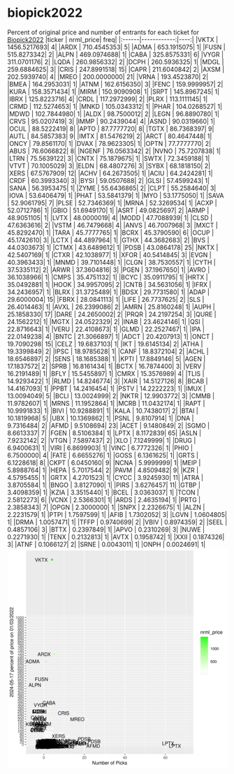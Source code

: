 # biopick2022
Percent of original price and number of entrants for each ticket for [Biopick2022](https://twitter.com/hashtag/Biopick2022)
|ticker |   nrml_price| freq|
|:------|------------:|----:|
|VKTX   | 1456.5217693|    4|
|ARDX   |  710.4545353|    5|
|ADMA   |  653.1915075|    1|
|FUSN   |  515.8273342|    2|
|ALPN   |  469.0974688|    1|
|CABA   |  325.8575331|    6|
|VYGR   |  311.0701176|    2|
|LQDA   |  260.9856332|    2|
|DCPH   |  260.5936325|    1|
|MDGL   |  259.6884625|    3|
|CRIS   |  247.8991518|   15|
|CAPR   |  211.6040842|    2|
|AXSM   |  202.5939740|    4|
|MREO   |  200.0000000|   21|
|VRNA   |  193.4523870|    2|
|BMEA   |  164.2953031|    1|
|ATNM   |  162.6156350|    3|
|FENC   |  159.9999957|    2|
|KURA   |  158.3571434|    1|
|MIRM   |  150.9090908|    1|
|SRPT   |  145.8967245|    1|
|IBRX   |  125.8223716|    4|
|CRDL   |  117.2972999|    2|
|PLRX   |  113.1111145|    1|
|CRMD   |  112.5274653|    1|
|MNKD   |  105.0343312|    1|
|PHAR   |  104.0268527|    1|
|MDWD   |  102.7844980|    1|
|ALDX   |   98.7500012|    2|
|LEGN   |   96.8890780|    1|
|CRVS   |   95.0207419|    3|
|IMMP   |   90.2439044|    4|
|ASND   |   90.0319660|    1|
|OCUL   |   88.5222419|    8|
|APTO   |   87.7777720|    8|
|TGTX   |   86.7368397|    9|
|AUTL   |   84.5857383|    9|
|IMTX   |   81.5476219|    2|
|ARCT   |   80.4647448|    1|
|ONCY   |   79.8561170|    1|
|DVAX   |   78.9623305|    1|
|OPTN   |   77.7777770|    2|
|ABUS   |   76.6066822|    8|
|NGENF  |   76.0563342|    2|
|NVNO   |   75.7207838|    1|
|LTRN   |   75.5639122|    3|
|CNTX   |   75.1879675|    1|
|SWTX   |   72.3459188|    1|
|VTVT   |   70.1005029|    3|
|ELDN   |   68.4807276|    3|
|SYBX   |   68.1818150|    2|
|XERS   |   67.5767909|   12|
|ACHV   |   64.2673505|    1|
|ACIU   |   64.2424281|    1|
|CRDF   |   60.3993340|    3|
|BYSI   |   59.0507688|    2|
|GLSI   |   57.4599243|    1|
|SANA   |   56.3953475|    1|
|ZYME   |   55.6436865|    2|
|CLPT   |   55.2584640|    3|
|IOVA   |   53.6406479|    1|
|PHAT   |   53.5841379|    1|
|MYO    |   53.1775050|    1|
|SAVA   |   52.9061795|    7|
|PLSE   |   52.7346369|    1|
|MRNA   |   52.3269534|    1|
|ACXP   |   52.0712786|    1|
|GBIO   |   51.6949170|    1|
|ASRT   |   49.0825697|    2|
|ARMP   |   48.9051105|    1|
|LVTX   |   48.0000019|    4|
|MODD   |   47.7088939|    1|
|CLSD   |   47.6363616|    2|
|VSTM   |   46.7479668|    4|
|ANVS   |   46.7007968|    3|
|MXCT   |   45.8292470|    1|
|TARA   |   45.7777765|    1|
|BCRX   |   45.3790590|    6|
|OCUP   |   45.1742610|    3|
|LCTX   |   44.4897964|    1|
|GTHX   |   44.3682683|    2|
|BVS    |   44.0303673|    1|
|CTMX   |   43.6489612|    1|
|PDSB   |   43.0864178|   25|
|NKTX   |   42.5407169|    1|
|CTXR   |   42.1038977|    1|
|XFOR   |   40.5414845|    3|
|EVGN   |   40.3963433|    1|
|MNMD   |   39.7101448|    1|
|CLGN   |   38.7530557|    1|
|CYTH   |   37.5335112|    2|
|ARWR   |   37.3604816|    3|
|PGEN   |   37.1967650|    1|
|AVRO   |   36.1038966|    1|
|CMPS   |   35.4751132|    1|
|BCYC   |   35.0911795|    1|
|HRTX   |   35.0492881|    1|
|HOOK   |   34.9957095|    2|
|CNTB   |   34.5631056|    1|
|IFRX   |   34.2436957|    1|
|BLRX   |   31.3725489|    1|
|BDSX   |   29.7731580|    1|
|ADAP   |   29.6000004|   15|
|FBRX   |   28.0841113|    1|
|LIFE   |   26.7737625|    2|
|SLS    |   26.4014463|    1|
|AVXL   |   26.2399086|    2|
|AMRN   |   25.8160248|    1|
|AUPH   |   25.1858330|   17|
|DARE   |   24.2650002|    2|
|PRQR   |   24.2197254|    3|
|QURE   |   24.1562212|    1|
|MGTX   |   24.0522329|    2|
|INAB   |   23.4624146|    1|
|QSI    |   22.8716643|    1|
|VERU   |   22.4108673|    1|
|GLMD   |   22.2527467|    1|
|IPA    |   22.0149238|    4|
|BNTC   |   21.3066897|    1|
|ADCT   |   20.4207913|    1|
|ONCT   |   19.7090298|   15|
|CELZ   |   19.6837103|    1|
|IKT    |   19.6145134|    2|
|ATHA   |   19.3399849|    2|
|IPSC   |   18.9785628|    1|
|CANF   |   18.8372104|    2|
|ACHL   |   18.6546897|    2|
|SENS   |   18.1685388|    1|
|KPTI   |   17.8849146|    5|
|AGEN   |   17.1837572|    2|
|SPRB   |   16.8161434|    1|
|BCTX   |   16.7874400|    3|
|VERV   |   16.2191489|    1|
|BFLY   |   15.5455897|    1|
|CMRX   |   15.3576989|    4|
|TLIS   |   14.9293422|    1|
|RLMD   |   14.8246774|    3|
|XAIR   |   14.5127126|    8|
|BCAB   |   14.4167093|    1|
|PPBT   |   14.2416454|    1|
|PSTV   |   14.2222223|    1|
|IMUX   |   13.0094049|    5|
|BCLI   |   13.0024999|    2|
|NKTR   |   12.9903772|    3|
|CMMB   |   11.9782607|    1|
|MRNS   |   11.1952864|    1|
|MCRB   |   11.0432174|    1|
|RAPT   |   10.9991833|    1|
|BIVI   |   10.9288891|    1|
|KALA   |   10.7438017|    2|
|BTAI   |   10.1819968|    5|
|UBX    |   10.1369862|    1|
|PSNL   |    9.8107914|    1|
|DNA    |    9.7316484|    2|
|AFMD   |    9.5108694|   23|
|ACET   |    9.1480849|    2|
|SGMO   |    8.6613337|    7|
|FGEN   |    8.5106384|    1|
|LPTX   |    8.1172839|   65|
|ASLN   |    7.9232142|    2|
|VTGN   |    7.5897437|    2|
|XLO    |    7.1249999|    1|
|DRUG   |    6.9400631|    1|
|VIRI   |    6.8699903|    1|
|VINC   |    6.7772326|    1|
|PHIO   |    6.7500000|    4|
|FATE   |    6.6655276|    1|
|GOSS   |    6.1361625|    1|
|GRTS   |    6.1228618|    8|
|CKPT   |    6.0450160|    9|
|NCNA   |    5.9999999|    1|
|MEIP   |    5.8988764|    1|
|HEPA   |    5.7017544|    2|
|PAVM   |    4.8509482|    9|
|KZR    |    4.5795455|    1|
|GRTX   |    4.2701523|    1|
|CYCC   |    3.9245930|   11|
|ATRA   |    3.8705584|    1|
|BNGO   |    3.8127090|    1|
|PIRS   |    3.6276457|   11|
|GTBP   |    3.4098359|    1|
|KZIA   |    3.3515440|    1|
|BCEL   |    3.0363037|    1|
|TCON   |    2.5812273|    6|
|VCNX   |    2.5366301|    1|
|ARDS   |    2.4635194|    1|
|PRTG   |    2.3858343|    7|
|OPGN   |    2.3000000|    1|
|SNPX   |    2.2326675|    1|
|ALZN   |    2.2231579|    1|
|PTPI   |    1.7597599|    1|
|AFIB   |    1.7302052|    3|
|LGVN   |    1.0604805|    1|
|DRMA   |    1.0057471|    1|
|TFFP   |    0.9740699|    2|
|VBIV   |    0.8974359|    2|
|SEEL   |    0.4857106|    3|
|BTTX   |    0.2397849|    1|
|APVO   |    0.2310269|    3|
|NUWE   |    0.2271930|    1|
|TENX   |    0.2132813|    1|
|AVTX   |    0.1958742|    1|
|XXII   |    0.1874326|    3|
|ATNF   |    0.1066127|    2|
|SRNE   |    0.0043011|    1|
|ONPH   |    0.0024691|    1|
![retvspicks](biopicks.png?raw=true)

